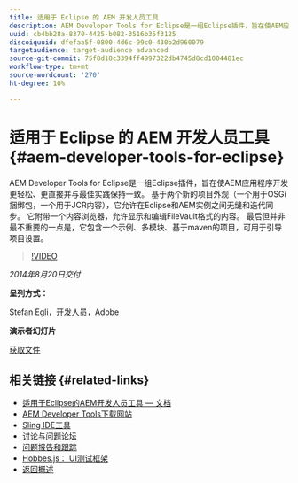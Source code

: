 ```yaml
---
title: 适用于 Eclipse 的 AEM 开发人员工具
description: AEM Developer Tools for Eclipse是一组Eclipse插件，旨在使AEM应用程序开发更轻松、更直接并与最佳实践保持一致。 基于两个新的项目外观（一个用于OSGi捆绑包，一个用于JCR内容），它允许在Eclipse和AEM实例之间无缝和迭代同步。 它附带一个内容浏览器，允许显示和编辑FileVault格式的内容。 最后但并非最不重要的一点是，它包含一个示例、多模块、基于maven的项目，可用于引导项目设置。
uuid: cb4bb28a-8370-4425-b082-3516b35f3125
discoiquuid: dfefaa5f-0800-4d6c-99c0-430b2d960079
targetaudience: target-audience advanced
source-git-commit: 75f8d18c3394ff4997322db4745d8cd1004481ec
workflow-type: tm+mt
source-wordcount: '270'
ht-degree: 10%

---
```


# 适用于 Eclipse 的 AEM 开发人员工具{#aem-developer-tools-for-eclipse}

AEM Developer Tools for Eclipse是一组Eclipse插件，旨在使AEM应用程序开发更轻松、更直接并与最佳实践保持一致。 基于两个新的项目外观（一个用于OSGi捆绑包，一个用于JCR内容），它允许在Eclipse和AEM实例之间无缝和迭代同步。 它附带一个内容浏览器，允许显示和编辑FileVault格式的内容。 最后但并非最不重要的一点是，它包含一个示例、多模块、基于maven的项目，可用于引导项目设置。

>[!VIDEO](https://video.tv.adobe.com/v/19465/?quality=9)

*2014年8月20日交付*

**呈列方式：**

Stefan Egli，开发人员，Adobe

**演示者幻灯片**

[获取文件](assets/aem-dev-tools-cq-gems.pdf)

## 相关链接 {#related-links}

* [适用于Eclipse的AEM开发人员工具 — 文档](https://experienceleague.adobe.com/docs/experience-manager-cloud-service/content/implementing/developer-tools/eclipse.html)
* [AEM Developer Tools下载网站](http://eclipse.adobe.com/aem/dev-tools/)
* [Sling IDE工具](https://sling.apache.org/documentation/development/ide-tooling.html)
* [讨论与问题论坛](http://help-forums.adobe.com/content/adobeforums/en/experience-manager-forum/adobe-experience-manager.html)
* [问题报告和跟踪](https://github.com/Adobe-Marketing-Cloud/aem-eclipse-developer-tools/issues)
* [Hobbes.js： UI测试框架](http://docs.adobe.com/docs/en/aem/6-0/develop/components/hobbes.html)
* [返回概述](https://helpx.adobe.com/experience-manager/kt/eseminars/gems/aem-index.html)

